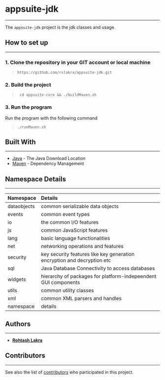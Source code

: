 # appsuite-jdk

---

The ```appsuite-jdk``` project is the jdk classes and usage.

## How to set up

---

### 1. Clone the repository in your GIT account or local machine

> ```https://github.com/rslakra/appsuite-jdk.git```

### 2. Build the project

> ``` cd appsuite-core && ./buildMaven.sh```

### 3. Run the program

Run the program with the following command

> ```./runMaven.sh```

## Built With

---

* [Java](https://www.java.com/en/download/mac_download.jsp) - The Java Download Location
* [Maven](https://maven.apache.org/) - Dependency Management


## Namespace Details

---

| Namespace   | Details                                                                 |
|:------------|:------------------------------------------------------------------------|
| dataobjects | common serializable data objects                                        |
| events      | common event types                                                      |
| io          | the common I/O features                                                 |
| js          | common JavaScript features                                              |
| lang        | basic language functionalities                                          |
| net         | networking operations and features                                      |
| security    | key security features like key generation encryption and decryption etc |
| sql         | Java Database Connectivity to access databases                          |
| widgets     | hierarchy of packages for platform-indepeendent GUI components          |
| utils       | common utility classes                                                  |
| xml         | common XML parsers and handles                                          |
| namespace   | details                                                                 |

## Authors

---

* [**Rohtash Lakra**](https://github.com/rslakra)

## Contributors

---
See also the list of [contributors](https://github.com/rslakra/AppSuite.git/contributors) who participated in
this project.
